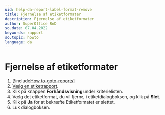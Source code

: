 ```yaml
---
uid: help-da-report-label-format-remove
title: Fjernelse af etiketformater
description: Fjernelse af etiketformater
author: SuperOffice RnD
so.date: 07.04.2022
keywords: rapport
so.topic: howto
language: da
---
```


# Fjernelse af etiketformater

1. [!include[How to-goto-reports](../includes/goto-reports.md)]
1. [Vælg en etiketrapport][1].
1. Klik på knappen **Forhåndsvisning** under kriterielisten.
1. Vælg det etiketformat, du vil fjerne, i etiketdialogboksen, og klik på **Slet**.
1. Klik på **Ja** for at bekræfte Etiketformatet er slettet.
1. Luk dialogboksen.

<!-- Referenced links -->
[1]: ../properties.md

<!-- Referenced images -->
